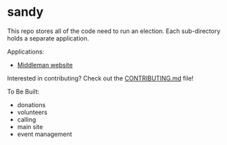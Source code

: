 # sandy

This repo stores all of the code need to run an election. Each sub-directory holds a separate application.

Applications:
* [Middleman website](site/README.md)

Interested in contributing? Check out the [CONTRIBUTING.md](CONTRIBUTING.md) file!

To Be Built:
* donations
* volunteers
* calling
* main site
* event management